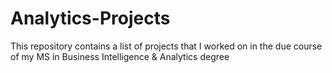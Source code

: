 # Analytics-Projects
This repository contains a list of projects that I worked on in the due course of my MS in Business Intelligence & Analytics degree 
